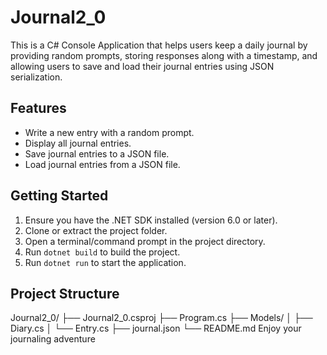 # Journal2_0

This is a C# Console Application that helps users keep a daily journal by providing random prompts, storing responses along with a timestamp, and allowing users to save and load their journal entries using JSON serialization.

## Features

- Write a new entry with a random prompt.
- Display all journal entries.
- Save journal entries to a JSON file.
- Load journal entries from a JSON file.

## Getting Started

1. Ensure you have the .NET SDK installed (version 6.0 or later).
2. Clone or extract the project folder.
3. Open a terminal/command prompt in the project directory.
4. Run `dotnet build` to build the project.
5. Run `dotnet run` to start the application.

## Project Structure

Journal2_0/
├── Journal2_0.csproj
├── Program.cs
├── Models/
│   ├── Diary.cs
│   └── Entry.cs
├── journal.json
└── README.md
Enjoy your journaling adventure
